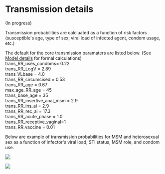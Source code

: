 Transmission details
================
(In progress)

Transmission probabilities are calcluated as a function of risk factors (susceptible's age, type of sex, viral load of infected agent, condom usage, etc.)

The default for the core transmission paramaters are listed below. (See [Model details](https://evonethiv.github.io/EvoNetHIV/documentation/Model_details.html) for formal calculations)   
trans\_RR\_uses\_condoms= 0.22    
trans\_RR\_LogV = 2.89  
trans\_VLbase = 4.0  
trans\_RR\_circumcised = 0.53  
trans\_RR\_age = 0.67  
max\_age\_RR\_age = 45  
trans\_base\_age = 35  
trans\_RR\_insertive\_anal\_msm = 2.9  
trans\_RR\_ins\_ai = 2.9  
trans\_RR\_rec\_ai = 17.3  
trans\_RR\_acute\_phase = 1.0  
trans\_RR\_receptive\_vaginal=1   
trans\_RR\_vaccine = 0.01  

Below are example of transmission probabilities for MSM and heterosexual sex as a function of infector's viral load, STI status, MSM role, and condom use.

![](https://github.com/EvoNetHIV/EvoNetHIV/blob/master/documentation/imgs/trans_msm.png)

![](https://github.com/EvoNetHIV/EvoNetHIV/blob/master/documentation/imgs/trans2.png)  

